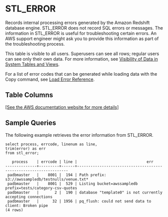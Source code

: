 # STL\_ERROR<a name="r_STL_ERROR"></a>

Records internal processing errors generated by the Amazon Redshift database engine\. STL\_ERROR does not record SQL errors or messages\. The information in STL\_ERROR is useful for troubleshooting certain errors\. An AWS support engineer might ask you to provide this information as part of the troubleshooting process\. 

This table is visible to all users\. Superusers can see all rows; regular users can see only their own data\. For more information, see [Visibility of Data in System Tables and Views](c_visibility-of-data.md)\.

For a list of error codes that can be generated while loading data with the Copy command, see [Load Error Reference](r_Load_Error_Reference.md)\.

## Table Columns<a name="r_STL_ERROR-table-columns"></a>

[\[See the AWS documentation website for more details\]](http://docs.aws.amazon.com/redshift/latest/dg/r_STL_ERROR.html)

## Sample Queries<a name="r_STL_ERROR-sample-queries"></a>

The following example retrieves the error information from STL\_ERROR\. 

```
select process, errcode, linenum as line,
trim(error) as err
from stl_error;

   process    | errcode | line |                               err
--------------+---------+------+------------------------------------------------------------------
 padbmaster   |    8001 |  194 | Path prefix: s3://awssampledb/testnulls/venue.txt*
 padbmaster   |    8001 |  529 | Listing bucket=awssampledb prefix=tests/category-csv-quotes
 padbmaster   |       2 |  190 | database "template0" is not currently accepting connections
 padbmaster   |      32 | 1956 | pq_flush: could not send data to client: Broken pipe
(4 rows)
```